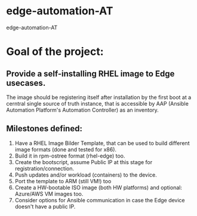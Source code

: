 # edge-automation-AT
edge-automation-AT

# Goal of the project: 

## Provide a self-installing RHEL image to Edge usecases. 

The image should be registering itself after installation by the first boot at a cerntral single source of truth instance, that is accessible by AAP (Ansible Automation Platform's Automation Controller) as an inventory. 

## Milestones defined: 

1. Have a RHEL Image Bilder Template, that can be used to build different image formats (done and tested for x86). 
2. Build it in rpm-ostree format (rhel-edge) too. 
3. Create the bootscript, assume Public IP at this stage for registration/connection. 
4. Push updates and/or workload (containers) to the device. 
5. Port the template to ARM (still VM!) too 
6. Create a HW-bootable ISO image (both HW platforms) and optional: Azure/AWS VM images too. 
7. Consider options for Ansible communication in case the Edge device doesn't have a public IP. 
